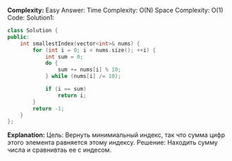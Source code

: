 
**Complexity:** Easy
Answer:
	Time Complexity: O(N)
	Space Complexity: O(1)
Code:
Solution1:
```cpp
class Solution {
public:
    int smallestIndex(vector<int>& nums) {
        for (int i = 0; i < nums.size(); ++i) {
            int sum = 0;
            do {
                sum += nums[i] % 10;
            } while (nums[i] /= 10);

            if (i == sum)
                return i;
        }
        return -1;
    }
};
```
**Explanation:**
	Цель: Вернуть минимиальный индекс, так что сумма цифр этого элемента равняется этому индексу.
	Решение: Находить сумму числа и сравнивтаь ее с индесом.